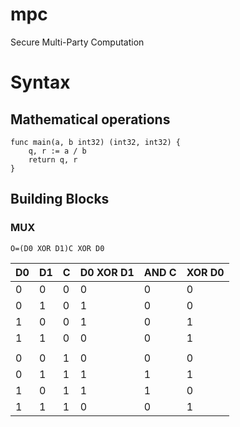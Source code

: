 # mpc
Secure Multi-Party Computation

# Syntax

## Mathematical operations

    func main(a, b int32) (int32, int32) {
        q, r := a / b
        return q, r
    }

## Building Blocks

### MUX

    O=(D0 XOR D1)C XOR D0

| D0 | D1 | C | D0 XOR D1 | AND C | XOR D0 |
|----|----|---|-----------|-------|--------|
| 0  | 0  | 0 |     0     |   0   |   0    |
| 0  | 1  | 0 |     1     |   0   |   0	   |
| 1  | 0  | 0 |     1     |   0   |   1	   |
| 1  | 1  | 0 |     0     |   0   |   1	   |
|    |	  |   |		  |	  |	   |
| 0  | 0  | 1 |     0     |   0   |   0	   |
| 0  | 1  | 1 |     1     |   1   |   1	   |
| 1  | 0  | 1 |     1     |   1   |   0	   |
| 1  | 1  | 1 |     0     |   0   |   1	   |
